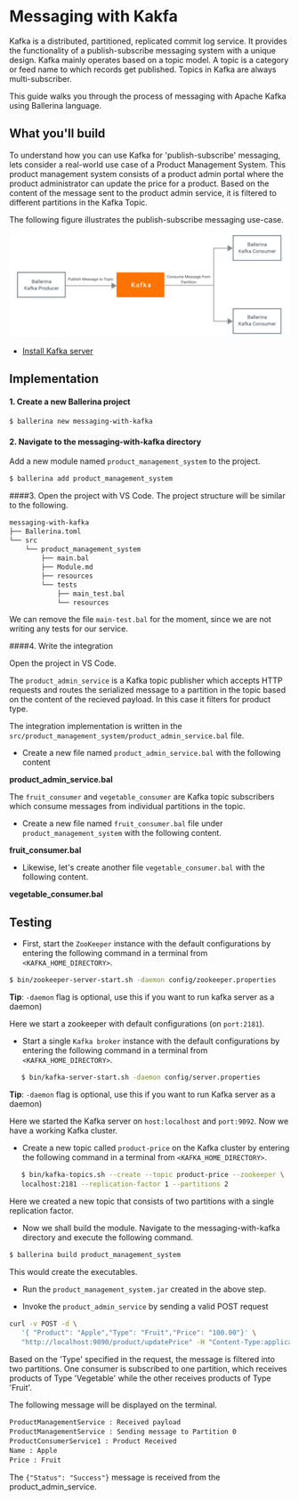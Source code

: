 # Messaging with Kakfa

Kafka is a distributed, partitioned, replicated commit log service. It provides the functionality of a publish-subscribe messaging system with a unique design. Kafka mainly operates based on a topic model. A topic is a category or feed name to which records get published. Topics in Kafka are always multi-subscriber.

This guide walks you through the process of messaging with Apache Kafka using Ballerina language. 

## What you'll build

To understand how you can use Kafka for 'publish-subscribe' messaging, lets consider a real-world use case of a Product Management System. This product management system consists of a product admin portal where the product administrator can update the price for a product. Based on the content of the message sent to the product admin service, it is filtered to different partitions in the Kafka Topic.  

The following figure illustrates the publish-subscribe messaging use-case. 

![messaging_with_kafka](../../../../assets/img/messaging_with_kafka.png "Messaging with Kafka")

<!-- INCLUDE_MD: ../../../../tutorial-prerequisites.md -->
* [Install Kafka server](https://kafka.apache.org/quickstart)

<!-- INCLUDE_MD: ../../../../tutorial-get-the-code.md -->

## Implementation

#### 1. Create a new Ballerina project

```bash
$ ballerina new messaging-with-kafka
```

#### 2. Navigate to the messaging-with-kafka directory 
Add a new module named `product_management_system` to the project.

```bash
$ ballerina add product_management_system
```

####3. Open the project with VS Code. 
The project structure will be similar to the following.

```shell
messaging-with-kafka
├── Ballerina.toml
└── src
    └── product_management_system
        ├── main.bal
        ├── Module.md
        ├── resources
        └── tests
            ├── main_test.bal
            └── resources
```
We can remove the file `main-test.bal` for the moment, since we are not writing any tests for our service.

####4. Write the integration

Open the project in VS Code.

The `product_admin_service` is a Kafka topic publisher which accepts HTTP requests and routes the serialized message to a partition in the topic based on the content of the recieved payload. In this case it filters for product type.

The integration implementation is written in the `src/product_management_system/product_admin_service.bal` file.

* Create a new file named `product_admin_service.bal` with the following content

**product_admin_service.bal**

<!-- INCLUDE_CODE: src/product_management_system/product_admin_service.bal -->

The `fruit_consumer` and `vegetable_consumer` are Kafka topic subscribers which consume messages from individual partitions in the topic. 

* Create a new file named `fruit_consumer.bal` file under `product_management_system` with the following content.

**fruit_consumer.bal**
<!-- INCLUDE_CODE: src/product_management_system/fruit_consumer.bal -->

* Likewise, let's create another file `vegetable_consumer.bal` with the following content.

**vegetable_consumer.bal**
<!-- INCLUDE_CODE: src/product_management_system/vegetable_consumer.bal -->


## Testing

* First, start the `ZooKeeper` instance with the default configurations by entering the following command in a terminal from `<KAFKA_HOME_DIRECTORY>`.

 ```bash
$ bin/zookeeper-server-start.sh -daemon config/zookeeper.properties
 ```

**Tip**: `-daemon` flag is optional, use this if you want to run kafka server as a daemon) 

  Here we start a zookeeper with default configurations (on `port:2181`).

* Start a single `Kafka broker` instance with the default configurations by entering the following command  in a terminal from `<KAFKA_HOME_DIRECTORY>`.

```bash
   $ bin/kafka-server-start.sh -daemon config/server.properties
```

**Tip**: `-daemon` flag is optional, use this if you want to run Kafka server as a daemon) 
  
  Here we started the Kafka server on `host:localhost` and `port:9092`. Now we have a working Kafka cluster.

* Create a new topic called `product-price` on the Kafka cluster by entering the following command in a terminal from `<KAFKA_HOME_DIRECTORY>`.

```bash
   $ bin/kafka-topics.sh --create --topic product-price --zookeeper \
   localhost:2181 --replication-factor 1 --partitions 2
```

Here we created a new topic that consists of two partitions with a single replication factor.

* Now we shall build the module. Navigate to the messaging-with-kafka directory and execute the following command.

```bash
$ ballerina build product_management_system
```

This would create the executables.

* Run the `product_management_system.jar` created in the above step.

* Invoke the `product_admin_service` by sending a valid POST request

```bash
curl -v POST -d \
   '{ "Product": "Apple","Type": "Fruit","Price": "100.00"}' \
   "http://localhost:9090/product/updatePrice" -H "Content-Type:application/json"
```

Based on the 'Type' specified in the request, the message is filtered into two partitions. One consumer is subscribed to one partition, which receives products of Type 'Vegetable' while the other receives products of Type 'Fruit'.

The following message will be displayed on the terminal.

```bash
ProductManagementService : Received payload
ProductManagementService : Sending message to Partition 0
ProductConsumerService1 : Product Received
Name : Apple
Price : Fruit

```

The `{"Status": "Success"}` message is received from the product_admin_service.
